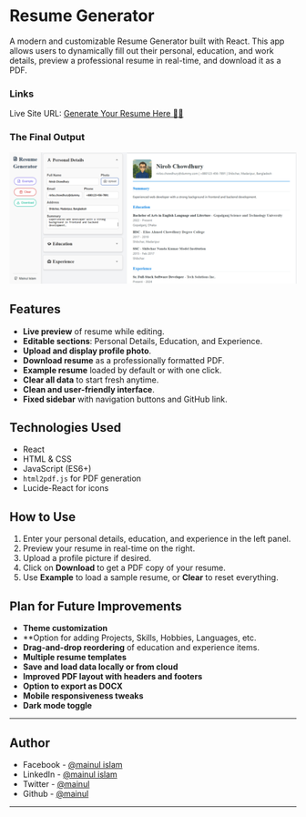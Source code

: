 # Resume Generator

A modern and customizable Resume Generator built with React. This app allows users to dynamically fill out their personal, education, and work details, preview a professional resume in real-time, and download it as a PDF.

### Links

Live Site URL: [Generate Your Resume Here 💼📄](https://resume-generator-indol-seven.vercel.app/)

### The Final Output

![Output Preview](./public/output-ss.png)  

## Features

* **Live preview** of resume while editing.
* **Editable sections**: Personal Details, Education, and Experience.
* **Upload and display profile photo**.
* **Download resume** as a professionally formatted PDF.
* **Example resume** loaded by default or with one click.
* **Clear all data** to start fresh anytime.
* **Clean and user-friendly interface**.
* **Fixed sidebar** with navigation buttons and GitHub link.

## Technologies Used

* React
* HTML & CSS
* JavaScript (ES6+)
* `html2pdf.js` for PDF generation
* Lucide-React for icons

## How to Use

1. Enter your personal details, education, and experience in the left panel.
2. Preview your resume in real-time on the right.
3. Upload a profile picture if desired.
4. Click on **Download** to get a PDF copy of your resume.
5. Use **Example** to load a sample resume, or **Clear** to reset everything.

## Plan for Future Improvements

* **Theme customization**
* **Option for adding Projects, Skills, Hobbies, Languages, etc.
* **Drag-and-drop reordering** of education and experience items.
* **Multiple resume templates**
* **Save and load data locally or from cloud**
* **Improved PDF layout with headers and footers**
* **Option to export as DOCX**
* **Mobile responsiveness tweaks**
* **Dark mode toggle**

---

## Author

- Facebook - [@mainul islam](https://web.facebook.com/mmmuinul.islam/)
- LinkedIn - [@mainul islam](https://www.linkedin.com/in/mainul-islam-nirob/)
- Twitter - [@mainul](https://twitter.com/Mainuli96601040)
- Github - [@mainul](https://github.com/Mainul-Islam-Nirob)

---
